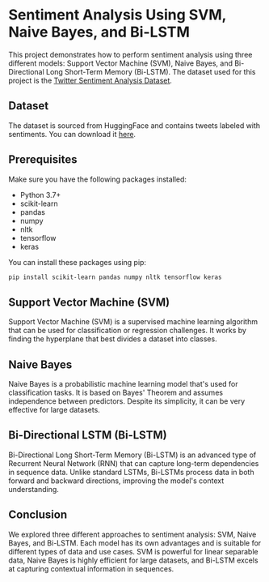 # Sentiment Analysis Using SVM, Naive Bayes, and Bi-LSTM

This project demonstrates how to perform sentiment analysis using three different models: Support Vector Machine (SVM), Naive Bayes, and Bi-Directional Long Short-Term Memory (Bi-LSTM). The dataset used for this project is the [Twitter Sentiment Analysis Dataset](https://huggingface.co/datasets/carblacac/twitter-sentiment-analysis).

## Dataset

The dataset is sourced from HuggingFace and contains tweets labeled with sentiments. You can download it [here](https://huggingface.co/datasets/carblacac/twitter-sentiment-analysis).

## Prerequisites

Make sure you have the following packages installed:

- Python 3.7+
- scikit-learn
- pandas
- numpy
- nltk
- tensorflow
- keras

You can install these packages using pip:

```sh
pip install scikit-learn pandas numpy nltk tensorflow keras
```

## Support Vector Machine (SVM)

Support Vector Machine (SVM) is a supervised machine learning algorithm that can be used for classification or regression challenges. It works by finding the hyperplane that best divides a dataset into classes.

## Naive Bayes

Naive Bayes is a probabilistic machine learning model that's used for classification tasks. It is based on Bayes' Theorem and assumes independence between predictors. Despite its simplicity, it can be very effective for large datasets.

## Bi-Directional LSTM (Bi-LSTM)

Bi-Directional Long Short-Term Memory (Bi-LSTM) is an advanced type of Recurrent Neural Network (RNN) that can capture long-term dependencies in sequence data. Unlike standard LSTMs, Bi-LSTMs process data in both forward and backward directions, improving the model's context understanding.

## Conclusion 

We explored three different approaches to sentiment analysis: SVM, Naive Bayes, and Bi-LSTM. Each model has its own advantages and is suitable for different types of data and use cases. SVM is powerful for linear separable data, Naive Bayes is highly efficient for large datasets, and Bi-LSTM excels at capturing contextual information in sequences.
